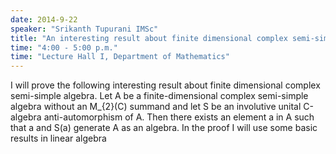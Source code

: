 ```yaml
---
date: 2014-9-22
speaker: "Srikanth Tupurani IMSc"
title: "An interesting result about finite dimensional complex semi-simple algebras"
time: "4:00 - 5:00 p.m." 
time: "Lecture Hall I, Department of Mathematics"
---
```

I will prove the following interesting result about finite dimensional complex semi-simple algebra. Let A be a finite-dimensional complex semi-simple algebra without an M_{2}(C) summand and let S be an involutive unital C-algebra anti-automorphism of A. Then there exists an element a in A such that a and S(a) generate A as an algebra. In the proof I will use some basic results in linear algebra
